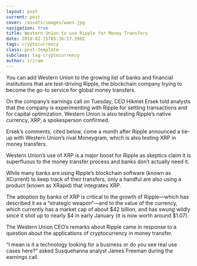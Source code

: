 ```yaml
---
layout: post
current: post
cover: /assets/images/waes.jpg
navigation: true
title: Western Union to use Ripple for Money Transfers
date: 2018-02-15T05:36:57.590Z
tags: cryptocurrency
class: post-template
subclass: tag-cryptocurrency
author: sriram
---
```

You can add Western Union to the growing list of banks and financial institutions that are test-driving Ripple, the blockchain company trying to become the go-to service for global money transfers.



On the company’s earnings call on Tuesday, CEO Hikmet Ersek told analysts that the company is experimenting with Ripple for settling transactions and for capital optimization. Western Union is also testing Ripple’s native currency, XRP, a spokesperson confirmed.



Ersek’s comments, cited below, come a month after Ripple announced a tie-up with Western Union’s rival Moneygram, which is also testing XRP in money transfers.



Western Union’s use of XRP is a major boost for Ripple as skeptics claim it is superfluous to the money transfer process and banks don’t actually need it.



While many banks are using Ripple’s blockchain software (known as XCurrent) to keep track of their transfers, only a handful are also using a product (known as XRapid) that integrates XRP.



The adoption by banks of XRP is critical to the growth of Ripple—which has described it as a “strategic weapon“—and to the value of the currency, which currently has a market cap of about $42 billion, and has swung wildly since it shot up to nearly $4 in early January (it is now worth around $1.07).





The Western Union CEO’s remarks about Ripple came in response to a question about the applications of cryptocurrency in money transfer.



“I mean is it a technology looking for a business or do you see real use cases here?” asked Susquehanna analyst James Freeman during the earnings call.
